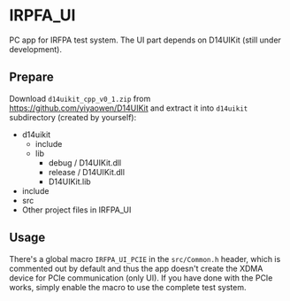 # IRPFA_UI

PC app for IRFPA test system. The UI part depends on D14UIKit (still under development).

## Prepare

Download ``d14uikit_cpp_v0_1.zip`` from https://github.com/yiyaowen/D14UIKit and extract it into ``d14uikit`` subdirectory (created by yourself):

* d14uikit
  * include
  * lib
    * debug / D14UIKit.dll
    * release / D14UIKit.dll
    * D14UIKit.lib
* include
* src
* Other project files in IRFPA_UI

## Usage

There's a global macro ``IRFPA_UI_PCIE`` in the ``src/Common.h`` header, which is commented out by default and thus the app doesn't create the XDMA device for PCIe communication (only UI). If you have done with the PCIe works, simply enable the macro to use the complete test system.

